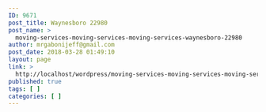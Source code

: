 ```yaml
---
ID: 9671
post_title: Waynesboro 22980
post_name: >
  moving-services-moving-services-moving-services-waynesboro-22980
author: mrgabonijeff@gmail.com
post_date: 2018-03-28 01:49:10
layout: page
link: >
  http://localhost/wordpress/moving-services-moving-services-moving-services-waynesboro-22980/
published: true
tags: [ ]
categories: [ ]
---
```

